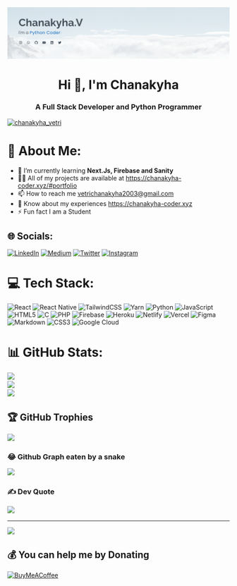 <img src="avatar-bg.png">


<h1 align="center">Hi 👋, I'm Chanakyha</h1>
<h3 align="center">A Full Stack Developer and Python Programmer</h3>

<p align="left"> <a href="https://twitter.com/chanakyha_vetri" target="blank"><img src="https://img.shields.io/twitter/follow/chanakyha_vetri?logo=twitter&style=for-the-badge" alt="chanakyha_vetri" /></a> </p>

# 💫 About Me:
- 🌱 I’m currently learning <b>Next.Js, Firebase and Sanity</b>
- 👨‍💻 All of my projects are available at https://chanakyha-coder.xyz/#portfolio
- 📫 How to reach me vetrichanakyha2003@gmail.com
- 📄 Know about my experiences https://chanakyha-coder.xyz
- ⚡ Fun fact I am a Student<br>


## 🌐 Socials:
[![LinkedIn](https://img.shields.io/badge/LinkedIn-%230077B5.svg?logo=linkedin&logoColor=white)](https://linkedin.com/in/chanakyha-vetrichelvan-21025b135/) [![Medium](https://img.shields.io/badge/Medium-12100E?logo=medium&logoColor=white)](https://medium.com/@Vetrichanakyha) [![Twitter](https://img.shields.io/badge/Twitter-%231DA1F2.svg?logo=Twitter&logoColor=white)](https://twitter.com/Chanakyha_Vetri)
[![Instagram](https://img.shields.io/badge/Instagram-%23E4405F.svg?logo=Instagram&logoColor=white)](https://instagram.com/__._chanakyha_.__)

# 💻 Tech Stack:
![React](https://img.shields.io/badge/react-%2320232a.svg?style=plastic&logo=react&logoColor=%2361DAFB) ![React Native](https://img.shields.io/badge/react_native-%2320232a.svg?style=plastic&logo=react&logoColor=%2361DAFB) ![TailwindCSS](https://img.shields.io/badge/tailwindcss-%2338B2AC.svg?style=plastic&logo=tailwind-css&logoColor=white) ![Yarn](https://img.shields.io/badge/yarn-%232C8EBB.svg?style=plastic&logo=yarn&logoColor=white) ![Python](https://img.shields.io/badge/python-3670A0?style=plastic&logo=python&logoColor=ffdd54) ![JavaScript](https://img.shields.io/badge/javascript-%23323330.svg?style=plastic&logo=javascript&logoColor=%23F7DF1E) ![HTML5](https://img.shields.io/badge/html5-%23E34F26.svg?style=plastic&logo=html5&logoColor=white) ![C](https://img.shields.io/badge/c-%2300599C.svg?style=plastic&logo=c&logoColor=white) ![PHP](https://img.shields.io/badge/php-%23777BB4.svg?style=plastic&logo=php&logoColor=white) ![Firebase](https://img.shields.io/badge/firebase-%23039BE5.svg?style=plastic&logo=firebase) ![Heroku](https://img.shields.io/badge/heroku-%23430098.svg?style=plastic&logo=heroku&logoColor=white) ![Netlify](https://img.shields.io/badge/netlify-%23000000.svg?style=plastic&logo=netlify&logoColor=#00C7B7) ![Vercel](https://img.shields.io/badge/vercel-%23000000.svg?style=plastic&logo=vercel&logoColor=white) 	![Figma](https://img.shields.io/badge/figma-%23F24E1E.svg?style=plastic&logo=figma&logoColor=white) ![Markdown](https://img.shields.io/badge/markdown-%23000000.svg?style=plastic&logo=markdown&logoColor=white) ![CSS3](https://img.shields.io/badge/css3-%231572B6.svg?style=plastic&logo=css3&logoColor=white) ![Google Cloud](https://img.shields.io/badge/Google%20Cloud-%234285F4.svg?style=plastic&logo=google-cloud&logoColor=white)
# 📊 GitHub Stats:
![](https://github-readme-stats.vercel.app/api?username=chanakyha&theme=dark&hide_border=true&include_all_commits=false&count_private=false)<br/>
![](https://github-readme-streak-stats.herokuapp.com/?user=chanakyha&theme=dark&hide_border=true)<br/>
![](https://github-readme-stats.vercel.app/api/top-langs/?username=chanakyha&theme=dark&hide_border=true&include_all_commits=false&count_private=false&layout=compact)

## 🏆 GitHub Trophies
![](https://github-profile-trophy.vercel.app/?username=chanakyha&theme=gruvbox&no-frame=false&no-bg=false&margin-w=4)

### 😂 Github Graph eaten by a snake
<img src="https://github.com/chanakyha/chanakyha/blob/output/github-contribution-grid-snake.svg">

### ✍️ Dev Quote
![](https://quotes-github-readme.vercel.app/api?type=horizontal&theme=dark)

---
[![](https://visitcount.itsvg.in/api?id=chanakyha&icon=0&color=0)](https://visitcount.itsvg.in)

  ## 💰 You can help me by Donating
  [![BuyMeACoffee](https://img.shields.io/badge/Buy%20Me%20a%20Coffee-ffdd00?style=for-the-badge&logo=buy-me-a-coffee&logoColor=black)](https://buymeacoffee.com/chanakyha) 

  <!-- Proudly created with GPRM ( https://gprm.itsvg.in ) -->
  
